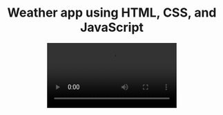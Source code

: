 <div align="center">
  <h1>Weather app using HTML, CSS, and JavaScript</h1>
</div>
<div align="center">
  <video src="https://user-images.githubusercontent.com/103300286/221390717-db47bed3-97c3-4146-9bea-40776a9e2b17.mp4" autoplay loop></video>
</div>
